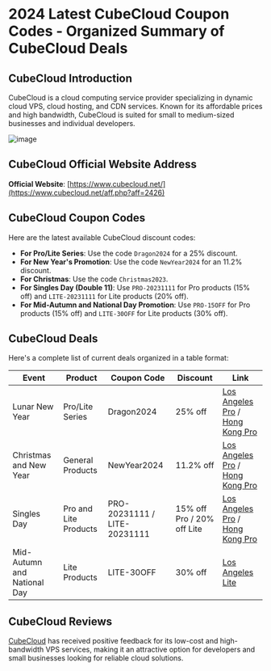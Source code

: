 # 2024 Latest CubeCloud Coupon Codes - Organized Summary of CubeCloud Deals

## CubeCloud Introduction
CubeCloud is a cloud computing service provider specializing in dynamic cloud VPS, cloud hosting, and CDN services. Known for its affordable prices and high bandwidth, CubeCloud is suited for small to medium-sized businesses and individual developers.

![image](https://github.com/pplouffe421/CubeCloud/assets/167611573/05586648-467d-46ff-95a9-40775d04b5a4)

## CubeCloud Official Website Address
**Official Website**: [https://www.cubecloud.net/](https://www.cubecloud.net/aff.php?aff=2426)

## CubeCloud Coupon Codes
Here are the latest available CubeCloud discount codes:
- **For Pro/Lite Series**: Use the code `Dragon2024` for a 25% discount.
- **For New Year's Promotion**: Use the code `NewYear2024` for an 11.2% discount.
- **For Christmas**: Use the code `Christmas2023`.
- **For Singles Day (Double 11)**: Use `PRO-20231111` for Pro products (15% off) and `LITE-20231111` for Lite products (20% off).
- **For Mid-Autumn and National Day Promotion**: Use `PRO-15OFF` for Pro products (15% off) and `LITE-30OFF` for Lite products (30% off).

## CubeCloud Deals
Here's a complete list of current deals organized in a table format:

| Event | Product | Coupon Code | Discount | Link |
|-------|---------|-------------|----------|------|
| Lunar New Year | Pro/Lite Series | Dragon2024 | 25% off | [Los Angeles Pro](https://www.cubecloud.net/aff.php?aff=2426&gid=10) / [Hong Kong Pro](https://www.cubecloud.net/aff.php?aff=2426&gid=11) |
| Christmas and New Year | General Products | NewYear2024 | 11.2% off | [Los Angeles Pro](https://www.cubecloud.net/aff.php?aff=2426&gid=10) / [Hong Kong Pro](https://www.cubecloud.net/aff.php?aff=2426&gid=11) |
| Singles Day | Pro and Lite Products | PRO-20231111 / LITE-20231111 | 15% off Pro / 20% off Lite | [Los Angeles Pro](https://www.cubecloud.net/aff.php?aff=2426&gid=10) / [Hong Kong Pro](https://www.cubecloud.net/aff.php?aff=2426&gid=11) |
| Mid-Autumn and National Day | Lite Products | LITE-30OFF | 30% off | [Los Angeles Lite](https://www.cubecloud.net/aff.php?aff=2426&gid=10) |

## CubeCloud Reviews
[CubeCloud](https://www.cubecloud.net/aff.php?aff=2426) has received positive feedback for its low-cost and high-bandwidth VPS services, making it an attractive option for developers and small businesses looking for reliable cloud solutions.
